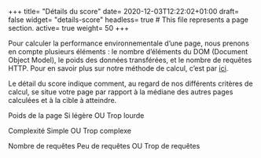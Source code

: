 +++
title= "Détails du score"
date= 2020-12-03T12:22:02+01:00
draft= false
widget= "details-score"
headless= true  # This file represents a page section.
active= true
weight= 50
+++

[//]: # "infobulle"

Pour calculer la performance environnementale d’une page, nous prenons en compte plusieurs éléments : le nombre
d’éléments du DOM (Document Object Model), le poids des données transférées, et le nombre de requêtes HTTP. Pour en
savoir plus sur notre méthode de calcul, c’est par [ici](/method).

[//]: # "texte"

Le détail du score indique comment, au regard de nos différents critères de calcul, se situe votre page par rapport à la
médiane des autres pages calculées et à la cible à atteindre.

[//]: # "Tuile 1"

Poids de la page Si légère OU Trop lourde

[//]: # "Tuile 2"

Complexité Simple OU Trop complexe

[//]: # "Tuile 3"

Nombre de requêtes Peu de requêtes OU Trop de requêtes

